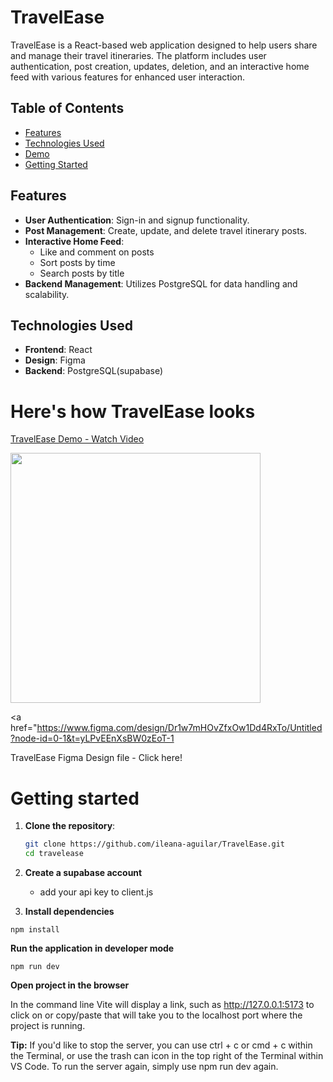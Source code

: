 # TravelEase

TravelEase is a React-based web application designed to help users share and manage their travel itineraries. The platform includes user authentication, post creation, updates, deletion, and an interactive home feed with various features for enhanced user interaction.

## Table of Contents
- [Features](#features)
- [Technologies Used](#technologies-used)
- [Demo](#heres-how-travelease-looks)
- [Getting Started](#getting-started)

## Features

- **User Authentication**: Sign-in and signup functionality.
- **Post Management**: Create, update, and delete travel itinerary posts.
- **Interactive Home Feed**: 
  - Like and comment on posts
  - Sort posts by time
  - Search posts by title
- **Backend Management**: Utilizes PostgreSQL for data handling and scalability.

## Technologies Used

- **Frontend**: React
- **Design**: Figma
- **Backend**: PostgreSQL(supabase)

# Here's how TravelEase looks

<a href="https://www.loom.com/share/6839227b01d146fbb6459f1e1130d58c?sid=0263a1d7-e8d9-4684-bc71-f7b9205c42d3">
  <p> TravelEase Demo - Watch Video</p>
</a>

<a href="https://www.loom.com/share/6839227b01d146fbb6459f1e1130d58c?sid=0263a1d7-e8d9-4684-bc71-f7b9205c42d3">
    <img src="https://cdn.loom.com/sessions/thumbnails/6839227b01d146fbb6459f1e1130d58c-00001.jpg" width="400">
</a>

<a href="https://www.figma.com/design/Dr1w7mHOvZfxOw1Dd4RxTo/Untitled?node-id=0-1&t=yLPvEEnXsBW0zEoT-1
  <p> TravelEase Figma Design file - Click here!</p>
</a>

# Getting started

1. **Clone the repository**:
   ```bash
   git clone https://github.com/ileana-aguilar/TravelEase.git
   cd travelease

3. **Create a supabase account**
   - add your api key to client.js
   
5. **Install dependencies**
```
npm install
```

**Run the application in developer mode**

```
npm run dev
```

**Open project in the browser**

In the command line Vite will display a link, such as http://127.0.0.1:5173 to click on or copy/paste that will take you to the localhost port where the project is running.

**Tip:** If you'd like to stop the server, you can use ctrl + c or cmd + c within the Terminal, or use the trash can icon in the top right of the Terminal within VS Code. To run the server again, simply use npm run dev again.

